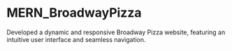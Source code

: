 # MERN_BroadwayPizza
Developed a dynamic and responsive Broadway Pizza website, featuring an intuitive user interface and seamless navigation.
